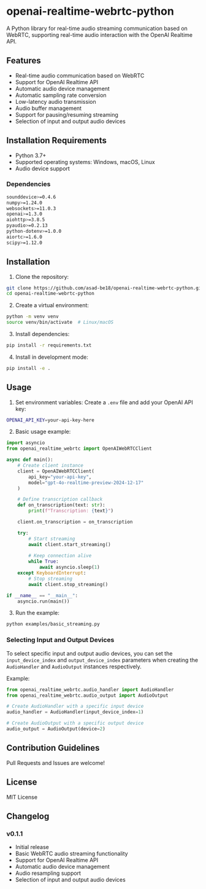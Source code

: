 # openai-realtime-webrtc-python

A Python library for real-time audio streaming communication based on WebRTC, supporting real-time audio interaction with the OpenAI Realtime API.

## Features

- Real-time audio communication based on WebRTC
- Support for OpenAI Realtime API
- Automatic audio device management
- Automatic sampling rate conversion
- Low-latency audio transmission
- Audio buffer management
- Support for pausing/resuming streaming
- Selection of input and output audio devices

## Installation Requirements

- Python 3.7+
- Supported operating systems: Windows, macOS, Linux
- Audio device support

### Dependencies

```bash
sounddevice>=0.4.6
numpy>=1.24.0
websockets>=11.0.3
openai>=1.3.0
aiohttp>=3.8.5
pyaudio>=0.2.13
python-dotenv>=1.0.0
aiortc>=1.6.0
scipy>=1.12.0
```

## Installation

1. Clone the repository:
```bash
git clone https://github.com/asad-be18/openai-realtime-webrtc-python.git
cd openai-realtime-webrtc-python
```

2. Create a virtual environment:
```bash
python -m venv venv
source venv/bin/activate  # Linux/macOS
```

3. Install dependencies:
```bash
pip install -r requirements.txt
```

4. Install in development mode:
```bash
pip install -e .
```

## Usage

1. Set environment variables:
Create a `.env` file and add your OpenAI API key:
```bash
OPENAI_API_KEY=your-api-key-here
```

2. Basic usage example:
```python
import asyncio
from openai_realtime_webrtc import OpenAIWebRTCClient

async def main():
    # Create client instance
    client = OpenAIWebRTCClient(
        api_key="your-api-key",
        model="gpt-4o-realtime-preview-2024-12-17"
    )

    # Define transcription callback
    def on_transcription(text: str):
        print(f"Transcription: {text}")

    client.on_transcription = on_transcription

    try:
        # Start streaming
        await client.start_streaming()
        
        # Keep connection alive
        while True:
            await asyncio.sleep(1)
    except KeyboardInterrupt:
        # Stop streaming
        await client.stop_streaming()

if __name__ == "__main__":
    asyncio.run(main())
```

3. Run the example:
```bash
python examples/basic_streaming.py
```

### Selecting Input and Output Devices

To select specific input and output audio devices, you can set the `input_device_index` and `output_device_index` parameters when creating the `AudioHandler` and `AudioOutput` instances respectively.

Example:
```python
from openai_realtime_webrtc.audio_handler import AudioHandler
from openai_realtime_webrtc.audio_output import AudioOutput

# Create AudioHandler with a specific input device
audio_handler = AudioHandler(input_device_index=1)

# Create AudioOutput with a specific output device
audio_output = AudioOutput(device=2)
```

## Contribution Guidelines

Pull Requests and Issues are welcome!

## License

MIT License

## Changelog

### v0.1.1
- Initial release
- Basic WebRTC audio streaming functionality
- Support for OpenAI Realtime API
- Automatic audio device management
- Audio resampling support
- Selection of input and output audio devices

